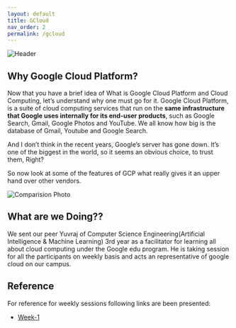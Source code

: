 ```yaml
---
layout: default
title: GCloud
nav_order: 2
permalink: /gcloud
---
```


![Header](https://external-content.duckduckgo.com/iu/?u=https%3A%2F%2Frobotwealth.com%2Fwp-content%2Fuploads%2F2017%2F07%2Fgoogle-cloud-platform-1024x633.png&f=1&nofb=1&ipt=1f8b963dfd9cf9ffb307d356162c80dd7f3214ab2b9611ed7fbd7acb20e0dde8&ipo=images)

## Why Google Cloud Platform?

Now that you have a brief idea of What is Google Cloud Platform and Cloud Computing, let’s understand why one must go for it. Google Cloud Platform, is a suite of cloud computing services that run on the **same infrastructure that Google uses internally for its end-user products**, such as Google Search, Gmail, Google Photos and YouTube. We all know how big is the database of Gmail, Youtube and Google Search.

And I don’t think in the recent years, Google’s server has gone down. It’s one of the biggest in the world, so it seems an obvious choice, to trust them, Right?

So now look at some of the features of GCP what really gives it an upper hand over other vendors.

![Comparision Photo](https://d1jnx9ba8s6j9r.cloudfront.net/blog/wp-content/uploads/2018/02/GCP_benifits.png)

## What are we Doing??

We sent our peer Yuvraj of Computer Science Engineering(Artificial Intelligence & Machine Learning) 3rd year as a facilitator for learning all about cloud computing under the Google edu program. He is taking session for all the participants on weekly basis and acts an representative of google cloud on our campus.

## Reference
For reference for weekly sessions following links are been presented:

* [Week-1](https://docs.google.com/presentation/d/1wr084wAqyFW5iTKMURpzYsiTA75leh9P/edit?usp=sharing&ouid=112898064457760369522&rtpof=true&sd=true)